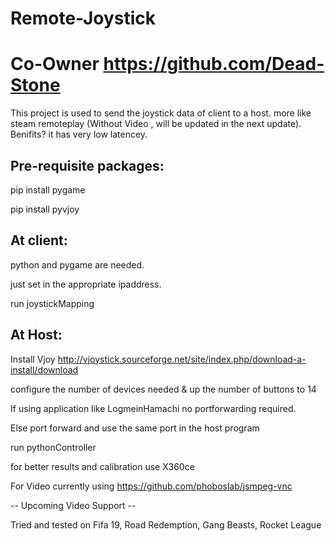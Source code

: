 # Remote-Joystick
# Co-Owner https://github.com/Dead-Stone
This project is used to send the joystick data of client to a host.
more like steam remoteplay (Without Video , will be updated in the next update).
Benifits? it has very low latencey.


## Pre-requisite packages:

pip install pygame 

pip install pyvjoy

## At client:
python and pygame are needed.

just set in the appropriate ipaddress.

run joystickMapping

## At Host:
Install Vjoy  http://vjoystick.sourceforge.net/site/index.php/download-a-install/download

configure the number of devices needed & up the number of buttons to 14

If using application like LogmeinHamachi no portforwarding required. 

Else port forward and use the same port in the host program 

run pythonController

for better results and calibration use X360ce 

For Video currently using 
https://github.com/phoboslab/jsmpeg-vnc



-- Upcoming Video Support --

Tried and tested on 
Fifa 19,
Road Redemption,
Gang Beasts,
Rocket League

